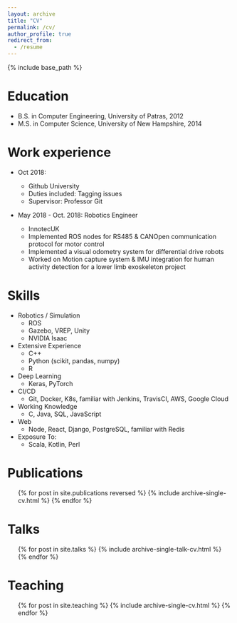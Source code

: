 ```yaml
---
layout: archive
title: "CV"
permalink: /cv/
author_profile: true
redirect_from:
  - /resume
---
```


{% include base_path %}

Education
======
* B.S. in Computer Engineering, University of Patras, 2012
* M.S. in Computer Science, University of New Hampshire, 2014

Work experience
======
* Oct 2018: 
  * Github University
  * Duties included: Tagging issues
  * Supervisor: Professor Git

* May 2018 - Oct. 2018: Robotics Engineer
  * InnotecUK
  * Implemented ROS nodes for RS485 & CANOpen communication protocol for motor control
  * Implemented a visual odometry system for differential drive robots
  * Worked on Motion capture system & IMU integration for human activity detection for a lower limb exoskeleton project
  
Skills
======
* Robotics / Simulation
  * ROS
  * Gazebo, VREP, Unity
  * NVIDIA Isaac
* Extensive Experience
  * C++
  * Python (scikit, pandas, numpy)
  * R
* Deep Learning
  * Keras, PyTorch
* CI/CD
  * Git, Docker, K8s, familiar with Jenkins, TravisCI, AWS, Google Cloud
* Working Knowledge
  * C, Java, SQL, JavaScript
* Web
  * Node, React, Django, PostgreSQL, familiar with Redis
* Exposure To:
  * Scala, Kotlin, Perl


Publications
======
  <ul>{% for post in site.publications reversed %}
    {% include archive-single-cv.html %}
  {% endfor %}</ul>
  
Talks
======
  <ul>{% for post in site.talks %}
    {% include archive-single-talk-cv.html %}
  {% endfor %}</ul>
  
Teaching
======
  <ul>{% for post in site.teaching %}
    {% include archive-single-cv.html %}
  {% endfor %}</ul>
  
